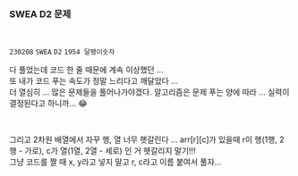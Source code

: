 <h3> SWEA D2 문제 </h3>
<br>

`230208` `SWEA` `D2` `1954 달팽이숫자`



다 풀었는데 코드 한 줄 때문에 계속 이상했던 ... <br>
또 내가 코드 푸는 속도가 정말 느리다고 깨달았다 ... <br>
더 열심히 ... 많은 문제들을 풀어나가야겠다. 알고리즘은 문제 푸는 양에 따라 ... 실력이 결정된다고 하니까... 😂

<br>

그리고 2차원 배열에서 자꾸 행, 열 너무 햇갈린다 ... arr[r][c]가 있을때 r이 행(1행, 2행 - 가로), c가 열(1열, 2열 - 세로) 인 거 헷갈리지 말기!!!<br>
그냥 코드를 짤 때 x, y라고 넣지 말고 r, c라고 이름 붙여서 풀자...<br>
